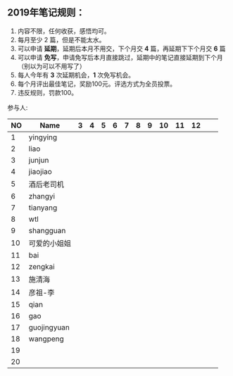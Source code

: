 ## 2019年笔记规则：

1. 内容不限，任何收获，感悟均可。
2. 每月至少 2 篇，但是不能太水。
3. 可以申请 **延期**，延期后本月不用交，下个月交 **4** 篇，再延期下下个月交 **6** 篇
4. 可以申请 **免写**，申请免写后本月直接跳过，延期中的笔记直接延期到下个月（别以为可以不用写了）
5. 每人今年有 **3** 次延期机会，**1** 次免写机会。
6. 每个月评出最佳笔记，奖励100元。评选方式为全员投票。
7. 违反规则，罚款100。

参与人:

|NO| Name |  3 |4| 5|6|7|8|9|10|11|12| | |
|----| ---- | ---- | ---- | ---- | ---- | ---- | ---- | ---- | ---- | ---- | ---- | ---- | ---- |
|1|yingying|      |      | | | | | | | | | ||
|2|liao|      |      | | | | | | | | | ||
|3|junjun|      |      | | | | | | | | | ||
|4|jiaojiao|      |      | | | | | | | | | ||
|5|酒后老司机|      |      | | | | | | | | | ||
|6|zhangyi|      |      | | | | | | | | | ||
|7|tianyang|      |      | | | | | | | | | ||
|8|wtl|      |      | | | | | | | | | ||
|9|shangguan|      |      | | | | | | | | | ||
|10|可爱的小姐姐|      |      | | | | | | | | | ||
|11|bai|      |      | | | | | | | | | ||
|12|zengkai|      |      | | | | | | | | | ||
|13|施清海|      |      | | | | | | | | | ||
|14|彦祖-李|      |      | | | | | | | | | ||
|15|qian|      |      | | | | | | | | | ||
|16|gao|      |      | | | | | | | | | ||
|17|guojingyuan|      |      | | | | | | | | | ||
|18|wangpeng|      |      | | | | | | | | | ||
|19|      |      |      | | | | | | | | | ||
|20|      |      |      | | | | | | | | | ||


